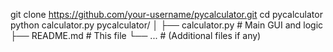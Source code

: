 git clone https://github.com/your-username/pycalculator.git
cd pycalculator
python calculator.py
pycalculator/
│
├── calculator.py   # Main GUI and logic
├── README.md       # This file
└── ...             # (Additional files if any)

